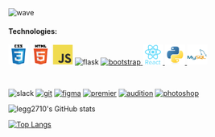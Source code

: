  <img src="https://gifer.com/embed/J59" alt="wave" width="45" height="45" /> 

<h4 align="left">Technologies: </h4>

<a href="https://www.w3schools.com/css/" target="_blank"> <img src="https://raw.githubusercontent.com/devicons/devicon/master/icons/css3/css3-original-wordmark.svg" alt="css3" width="40" height="40"/></a> <a href="https://www.w3.org/html/" target="_blank"> <img src="https://raw.githubusercontent.com/devicons/devicon/master/icons/html5/html5-original-wordmark.svg" alt="html5" width="40" height="40"/></a> <a href="https://developer.mozilla.org/en-US/docs/Web/JavaScript" target="_blank"> <img src="https://raw.githubusercontent.com/devicons/devicon/master/icons/javascript/javascript-original.svg" alt="javascript" width="40" height="40"/></a> <img src="https://img.icons8.com/nolan/64/flask.png" alt="flask" width="40" height="40" /> <a href="[https://git-scm.com](https://icons8.com/icon/ewGOClUtmFX4/flask)" target="_blank"></a> <a href="https://www.flaticon.com/free-icon/bootstrap_5968672?term=bootstrap&page=1&position=1&page=1&position=1&related_id=5968672&origin=style" target="_blank"> <img src="https://user-images.githubusercontent.com/83027075/178180097-0b5063d0-e9a9-47d2-981c-ffe71cd4f675.png" alt="bootstrap" width="40" height="40"/> </a> <a href="https://reactjs.org/" target="_blank"> <img src="https://raw.githubusercontent.com/devicons/devicon/master/icons/react/react-original-wordmark.svg" alt="react" width="40" height="40"/> <a href="https://www.python.org" target="_blank"> <img src="https://raw.githubusercontent.com/devicons/devicon/master/icons/python/python-original.svg" alt="python" width="40" height="40"/> <a href="https://www.mysql.com/" target="_blank"> <img src="https://raw.githubusercontent.com/devicons/devicon/master/icons/mysql/mysql-original-wordmark.svg" alt="mysql" width="40" height="40"/></a> 

 <br>
 
 <img src="https://cdn.bfldr.com/5H442O3W/at/pl546j-7le8zk-6gwiyo/Slack_Mark.svg?auto=webp&format=png" alt="slack" width="40" height="40" /> <a href="https://git-scm.com/" target="_blank"> <img src="https://www.vectorlogo.zone/logos/git-scm/git-scm-icon.svg" alt="git" width="40" height="40"/></a> <a href="https://www.flaticon.com/free-icon/figma_5968705?term=figma&related_id=5968705"> 
<img src="https://user-images.githubusercontent.com/83027075/178178937-b27e9512-35f8-4813-bb0b-3a495e797731.png" alt="figma" width="40" height="40"/></a> <a href="https://www.flaticon.com/free-icon/premier_688067"> 
<img src="https://user-images.githubusercontent.com/83027075/178176467-fc7b7ae9-fd4d-44fb-bc0d-fc2094ff9b2c.png" alt="premier" width="40" height="40"/></a> <a href="https://www.flaticon.com/free-icon/premier_688067"> 
<img src="https://user-images.githubusercontent.com/83027075/178177418-a4307486-2346-44a2-999d-4156b6bb6d7a.png" alt="audition" width="40" height="40"/></a> <a href="https://www.flaticon.com/free-icon/photoshop_688062"> 
<img src="https://user-images.githubusercontent.com/83027075/178178805-3258db97-8a68-4fce-bfb3-bd07353c0d3f.png" alt="photoshop" width="40" height="40"/></a>

 
</a> 


![legg2710's GitHub stats](https://github-readme-stats.vercel.app/api?username=legg2710&theme=dark&show_icons=true)

[![Top Langs](https://github-readme-stats.vercel.app/api/top-langs/?username=legg2710&layout=compact&theme=dark)](https://github.com/legg2710/github-readme-stats)
